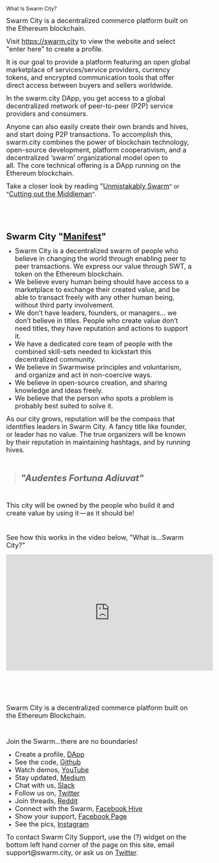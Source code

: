 What Is Swarm City?

<p><span style="font-size: large;">Swarm City is a decentralized commerce platform built on the Ethereum blockchain.</span></p>
<p><span style="font-size: large;">Visit&nbsp;<a href="https://swarm.city">https://swarm.city</a>&nbsp;to view the website and select "enter here" to create a profile.</span></p>
<p><span style="font-size: large;">It is our goal to provide a platform featuring an open global marketplace of services/service providers, currency tokens, and encrypted communication tools that offer direct access between buyers and sellers worldwide.</span></p>
<p><span style="font-size: large;">In the swarm.city DApp, you get access to a global decentralized metwork of peer-to-peer (P2P) service providers and consumers.</span></p>
<p><span style="font-size: large;"> Anyone can also easily create their own brands and hives, and start doing P2P transactions.&nbsp;</span><span style="font-size: large;">To accomplish this, swarm.city combines the power of blockchain technology, open-source development, platform cooperativism, and a decentralized &lsquo;swarm&rsquo; organizational model open to all.&nbsp;</span><span style="font-size: large;">The core technical offering is a DApp running on the Ethereum blockchain. </span></p>
<p><span style="font-size: large;">Take a closer look by reading "</span><a style="font-size: large;" href="https://press.swarm.city/unmistakably-swarm-city-9522606f88">Unmistakably Swarm</a><span style="font-size: medium;">" or "<a href="https://press.swarm.city/cutting-out-the-middlemen-318dae0ed8cb"><span style="font-size: large;">Cutting out the Middleman</span></a>".</span></p>
<p>&nbsp;</p>
<p><img src="https://s3.amazonaws.com/groovehq/uploaded/ycr8i11ol70yignz0utsbbm2y6d2vj77wc7ya5dbx1phnm3ptn?1504928073" alt="" /><img src="https://s3.amazonaws.com/groovehq/uploaded/2z104oelkq5neax78o3q2sx6pn9hqwogvwjsigz8n7kvmx5wqi?1504933579" alt="" /></p>
<p>&nbsp;</p>
<p><strong><span style="font-size: x-large;">Swarm City "<a href="https://press.swarm.city/manifest-f77bc1928ffe">Manifest</a>"</span></strong></p>
<ul class="postList">
<li id="6e7e" class="graf graf--li graf-after--h4"><span style="font-size: large;">Swarm City is a decentralized swarm of people who believe in changing the world through enabling peer to peer transactions. We express our value through SWT, a token on the Ethereum blockchain.</span></li>
<li id="8f0d" class="graf graf--li graf-after--li"><span style="font-size: large;">We believe every human being should have access to a marketplace to exchange their created value, and be able to transact freely with any other human being, without third party involvement.</span></li>
<li id="91bc" class="graf graf--li graf-after--li"><span style="font-size: large;">We don&rsquo;t have leaders, founders, or managers&hellip; we don&rsquo;t believe in titles. People who create value don&rsquo;t need titles, they have reputation and actions to support it.</span></li>
<li id="dc69" class="graf graf--li graf-after--li"><span style="font-size: large;">We have a dedicated core team of people&nbsp;with the combined skill-sets needed to kickstart this decentralized community.&nbsp;</span></li>
<li id="7776" class="graf graf--li graf-after--li"><span style="font-size: large;">We believe in Swarmwise principles and voluntarism, and organize and act in non-coercive ways.</span></li>
<li id="1663" class="graf graf--li graf-after--li"><span style="font-size: large;">We believe in open-source creation, and sharing knowledge and ideas freely.</span></li>
<li id="4399" class="graf graf--li graf-after--li"><span style="font-size: large;">We believe that the person who spots a problem is probably best suited to solve it.</span></li>
</ul>
<p id="7920" class="graf graf--p graf-after--li"><span style="font-size: large;">As our city grows, reputation will be the compass that identifies leaders in Swarm City. A fancy title like founder, or leader has no value. The true organizers will be known by their reputation in maintaining hashtags, and by running hives.</span></p>
<p dir="ltr">&nbsp;</p>
<blockquote>
<h4 id="75bc" class="graf graf--h4 graf-after--p"><em><strong><span style="font-size: x-large;">"Audentes Fortuna&nbsp;Adiuvat"</span></strong></em></h4>
</blockquote>
<p dir="ltr">&nbsp;</p>
<p id="453a" class="graf graf--p graf-after--h4"><span style="font-size: large;">This city will be owned by the people who build it and create value by using it &mdash; as it should be!</span></p>
<p dir="ltr">&nbsp;</p>
<div><span style="font-size: large;">See how this works in the video below, "What is...Swarm City?"</span></div>
<p><iframe src="https://www.youtube.com/embed/t0yKy77wqmM?rel=0" width="560" height="315" allowfullscreen="" frameborder="0"></iframe></p>
<p dir="ltr">&nbsp;</p>

<p><a href="https://swarm.city"><img src="https://s3.amazonaws.com/groovehq/uploaded/a0g97mvc86kkxfeg3gnns0lc0833zvofq8bmgfeurpps7ht6sx?1504933376" alt="" /></a></p>
<p>&nbsp;</p>
<p><span style="font-size: large;"><span style="font-size: large;">Swarm City is a decentralized commerce platform built on the Ethereum Blockchain.</span></span></p>
<p><span style="font-size: large;"><span style="font-size: large;"><br /></span></span></p>
<p><span style="font-size: large;"><span style="font-size: large;">Join the Swarm...there are no boundaries!</span></span></p>
<ul>
<li><span style="font-size: large;"><span style="font-size: large;">Create a profile,&nbsp;<a href="https://swarm.city">DApp</a></span></span></li>
<li><span style="font-size: large;"><span style="font-size: large;">See the code,&nbsp;</span></span><a style="font-size: large;" href="https://github.com/swarmcity">Github</a></li>
<li><span style="font-size: large;">Watch demos,&nbsp;<a href="https://www.youtube.com/channel/UCsHBWn_ytZ3xdMbTyYe5Ifg">YouTube</a></span></li>
<li><span style="font-size: large;"><span>Stay updated,&nbsp;<a href="https://medium.com/swarm-city-times">Medium</a></span></span></li>
<li><span style="font-size: large;"><span><span>Chat with us,&nbsp;<a href="http://slackinvite.swarm.city">Slack</a></span></span></span></li>
<li><span style="font-size: large;"><span><span>Follow us on,&nbsp;<a href="https://twitter.com/SwarmCityDApp">Twitter</a></span></span></span></li>
<li><span style="font-size: large;"><span><span><span>Join threads,&nbsp;<a href="https://www.reddit.com/r/SwarmCity/">Reddit</a></span></span></span></span></li>
<li><span style="font-size: large;"><span><span><span>Connect with the Swarm, </span></span></span></span><a href="https://www.facebook.com/groups/SwarmCity/"><span style="font-size: large;">Facebook Hive</span></a></li>
<li><span style="font-size: large;">Show your support,&nbsp;<a href="http://www.facebook.com/swarmcitydapp">Facebook&nbsp;Page</a></span></li>
<li><span style="font-size: large;">See the pics,&nbsp;</span><a style="font-size: large;" href="https://www.instagram.com/weareswarmcity/">Instagram</a></li>
</ul>
<p><span style="font-size: large;">To contact Swarm City Support, use the (?) widget on the bottom left hand corner of the page on this site, email support@swarm.city, or ask us on <a href="https://twitter.com/SwarmCityHelp">Twitter</a>.</span></p>
